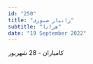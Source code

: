 ```yaml
---
id: "250"
title: "زانیار صبوری"
subtitle: "هرانا"
date: "19 September 2022"
---
```


کامیاران - 28 شهریور 
